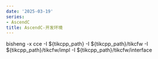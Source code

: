 ```yaml
---
date: '2025-03-19'
series:
- AscendC
title: AscendC-开发环境
---
```


bisheng -x cce -I ${tikcpp_path} -I ${tikcpp_path}/tikcfw -I ${tikcpp_path}/tikcfw/impl -I ${tikcpp_path}/tikcfw/interface